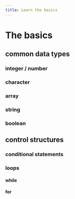 ```yaml
---
title: Learn the basics
---
```


# The basics

## common data types

### integer / number

### character

### array

### string

### boolean

## control structures

### conditional statements

### loops

#### while

#### for



